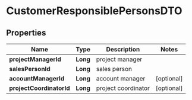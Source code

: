 # CustomerResponsiblePersonsDTO

## Properties
Name | Type | Description | Notes
------------ | ------------- | ------------- | -------------
**projectManagerId** | **Long** | project manager | 
**salesPersonId** | **Long** | sales person | 
**accountManagerId** | **Long** | account manager |  [optional]
**projectCoordinatorId** | **Long** | project coordinator |  [optional]
